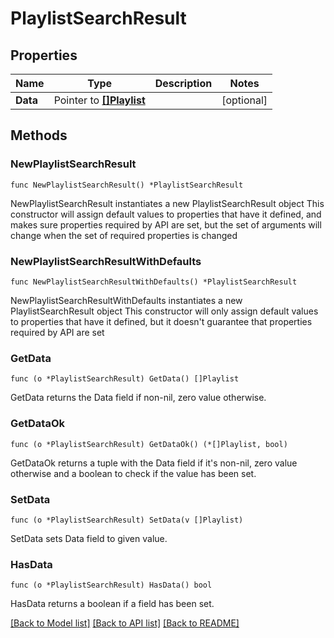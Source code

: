 # PlaylistSearchResult

## Properties

Name | Type | Description | Notes
------------ | ------------- | ------------- | -------------
**Data** | Pointer to [**[]Playlist**](Playlist.md) |  | [optional] 

## Methods

### NewPlaylistSearchResult

`func NewPlaylistSearchResult() *PlaylistSearchResult`

NewPlaylistSearchResult instantiates a new PlaylistSearchResult object
This constructor will assign default values to properties that have it defined,
and makes sure properties required by API are set, but the set of arguments
will change when the set of required properties is changed

### NewPlaylistSearchResultWithDefaults

`func NewPlaylistSearchResultWithDefaults() *PlaylistSearchResult`

NewPlaylistSearchResultWithDefaults instantiates a new PlaylistSearchResult object
This constructor will only assign default values to properties that have it defined,
but it doesn't guarantee that properties required by API are set

### GetData

`func (o *PlaylistSearchResult) GetData() []Playlist`

GetData returns the Data field if non-nil, zero value otherwise.

### GetDataOk

`func (o *PlaylistSearchResult) GetDataOk() (*[]Playlist, bool)`

GetDataOk returns a tuple with the Data field if it's non-nil, zero value otherwise
and a boolean to check if the value has been set.

### SetData

`func (o *PlaylistSearchResult) SetData(v []Playlist)`

SetData sets Data field to given value.

### HasData

`func (o *PlaylistSearchResult) HasData() bool`

HasData returns a boolean if a field has been set.


[[Back to Model list]](../README.md#documentation-for-models) [[Back to API list]](../README.md#documentation-for-api-endpoints) [[Back to README]](../README.md)


